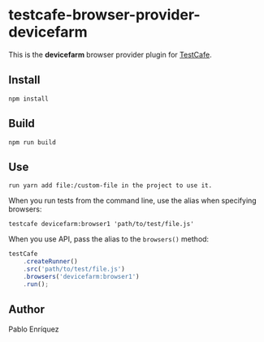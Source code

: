 # testcafe-browser-provider-devicefarm

This is the **devicefarm** browser provider plugin for [TestCafe](http://devexpress.github.io/testcafe).

## Install

```
npm install
```

## Build

```
npm run build
```

## Use

```
run yarn add file:/custom-file in the project to use it.
```

When you run tests from the command line, use the alias when specifying browsers:

```
testcafe devicefarm:browser1 'path/to/test/file.js'
```


When you use API, pass the alias to the `browsers()` method:

```js
testCafe
    .createRunner()
    .src('path/to/test/file.js')
    .browsers('devicefarm:browser1')
    .run();
```

## Author
Pablo Enríquez
 
